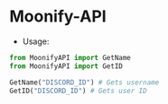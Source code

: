 # Moonify-API
- Usage:
```py
from MoonifyAPI import GetName
from MoonifyAPI import GetID

GetName("DISCORD_ID") # Gets username
GetID("DISCORD_ID") # Gets user ID
```
